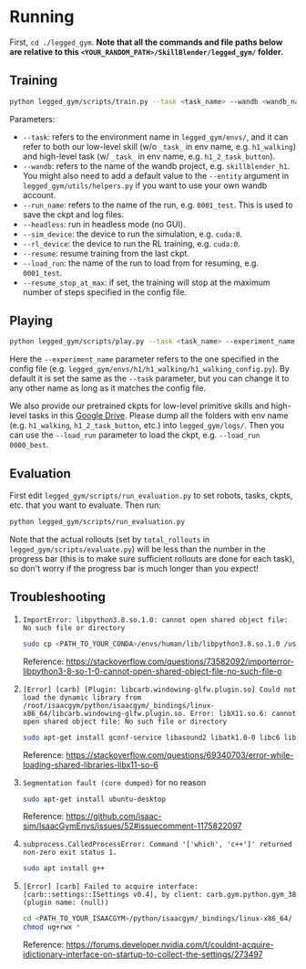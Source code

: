# Running

First, `cd ./legged_gym`. **Note that all the commands and file paths below are relative to this `<YOUR_RANDOM_PATH>/SkillBlender/legged_gym/` folder.**

## Training

```bash
python legged_gym/scripts/train.py --task <task_name> --wandb <wandb_name> --run_name <run_name> --headless --sim_device cuda:<i> --rl_device cuda:<i> # for resume, add --resume --load_run <run_name> [Optional: --resume_stop_at_max]
```

Parameters:
- `--task`: refers to the environment name in `legged_gym/envs/`, and it can refer to both our low-level skill (w/o `_task_` in env name, e.g. `h1_walking`) and high-level task (w/ `_task_` in env name, e.g. `h1_2_task_button`).
- `--wandb`: refers to the name of the wandb project, e.g. `skillblender_h1`. You might also need to add a default value to the `--entity` argument in `legged_gym/utils/helpers.py` if you want to use your own wandb account.
- `--run_name`: refers to the name of the run, e.g. `0001_test`. This is used to save the ckpt and log files.
- `--headless`: run in headless mode (no GUI).
- `--sim_device`: the device to run the simulation, e.g. `cuda:0`.
- `--rl_device`: the device to run the RL training, e.g. `cuda:0`.
- `--resume`: resume training from the last ckpt.
- `--load_run`: the name of the run to load from for resuming, e.g. `0001_test`.
- `--resume_stop_at_max`: if set, the training will stop at the maximum number of steps specified in the config file.

## Playing

```bash
python legged_gym/scripts/play.py --task <task_name> --experiment_name <experiment_name> --load_run <run_name> --checkpoint -1 --sim_device cuda:<i> --rl_device cuda:<i> --visualize
```

Here the `--experiment_name` parameter refers to the one specified in the config file (e.g. `legged_gym/envs/h1/h1_walking/h1_walking_config.py`). By default it is set the same as the `--task` parameter, but you can change it to any other name as long as it matches the config file.

We also provide our pretrained ckpts for low-level primitive skills and high-level tasks in this [Google Drive](https://drive.google.com/drive/folders/104W9oBdHxkOKFUZNV60jQo4sugaM0rit?usp=drive_link). Please dump all the folders with env name (e.g. `h1_walking`, `h1_2_task_button`, etc.) into `legged_gym/logs/`. Then you can use the `--load_run` parameter to load the ckpt, e.g. `--load_run 0000_best`.

## Evaluation

First edit `legged_gym/scripts/run_evaluation.py` to set robots, tasks, ckpts, etc. that you want to evaluate. Then run:

```bash
python legged_gym/scripts/run_evaluation.py
```

Note that the actual rollouts (set by `total_rollouts` in `legged_gym/scripts/evaluate.py`) will be less than the number in the progress bar (this is to make sure sufficient rollouts are done for each task), so don't worry if the progress bar is much longer than you expect!

## Troubleshooting

1. `ImportError: libpython3.8.so.1.0: cannot open shared object file: No such file or directory`

    ```bash
    sudo cp <PATH_TO_YOUR_CONDA>/envs/human/lib/libpython3.8.so.1.0 /usr/lib/
    ```

    Reference: https://stackoverflow.com/questions/73582092/importerror-libpython3-8-so-1-0-cannot-open-shared-object-file-no-such-file-o

2. `[Error] [carb] [Plugin: libcarb.windowing-glfw.plugin.so] Could not load the dynamic library from /root/isaacgym/python/isaacgym/_bindings/linux-x86_64/libcarb.windowing-glfw.plugin.so. Error: libX11.so.6: cannot open shared object file: No such file or directory`

    ```bash
    sudo apt-get install gconf-service libasound2 libatk1.0-0 libc6 libcairo2 libcups2 libdbus-1-3 libexpat1 libfontconfig1 libgcc1 libgconf-2-4 libgdk-pixbuf2.0-0 libglib2.0-0 libgtk-3-0 libnspr4 libpango-1.0-0 libpangocairo-1.0-0 libstdc++6 libx11-6 libx11-xcb1 libxcb1 libxcomposite1 libxcursor1 libxdamage1 libxext6 libxfixes3 libxi6 libxrandr2 libxrender1 libxss1 libxtst6 ca-certificates fonts-liberation libappindicator1 libnss3 lsb-release xdg-utils wget -y
    ```

    Reference: https://stackoverflow.com/questions/69340703/error-while-loading-shared-libraries-libx11-so-6

3. `Segmentation fault (core dumped)` for no reason

    ```bash
    sudo apt-get install ubuntu-desktop
    ```

    Reference: https://github.com/isaac-sim/IsaacGymEnvs/issues/52#issuecomment-1175822097

4. `subprocess.CalledProcessError: Command '['which', 'c++']' returned non-zero exit status 1.`

    ```bash
    sudo apt install g++
    ```

5. `[Error] [carb] Failed to acquire interface: [carb::settings::ISettings v0.4], by client: carb.gym.python.gym_38 (plugin name: (null))`

    ```bash
    cd <PATH_TO_YOUR_ISAACGYM>/python/isaacgym/_bindings/linux-x86_64/
    chmod ug+rwx *
    ```

    Reference: https://forums.developer.nvidia.com/t/couldnt-acquire-idictionary-interface-on-startup-to-collect-the-settings/273497